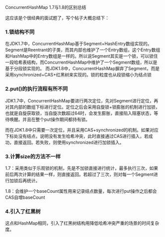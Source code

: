 ConcurrentHashMap 1.7与1.8的区别总结

这应该是个很经典的面试题了，写个帖子大概总结下：

### 1.锁结构不同

在JDK1.7中，ConcurrentHashMap基于Segment+HashEntry数组实现的。Segment是Reentrant的子类，而其内部也维护了一个Entry数组，这个Entry数组和HashMap中的Entry数组是一样的。所以说Segment其实是一个锁，可以锁住一段哈希表结构，而ConcurrentHashMap中维护了一个Segment数组，所以是基于分段锁实现的。 而JDK1.8中，ConcurrentHashMap摒弃了Segment，而是采用synchronized+CAS+红黑树来实现的。锁的粒度也从段锁缩小为结点锁

### 2.put()的执行流程有所不同

JDK1.7中，ConcurrentHashMap要进行两次定位，先对Segment进行定位，再对其内部的数组下标进行定位。定位之后会采用自旋锁+锁膨胀的机制进行加锁，也就是自旋获取锁，当自旋次数超过64时，会发生膨胀，直接陷入阻塞状态，等待唤醒。并且在整个put操作期间都持有锁。

而在JDK1.8中只需要一次定位，并且采用CAS+synchronized的机制。如果对应下标处没有结点，说明没有发生哈希冲突，此时直接通过CAS进行插入，若成功，直接返回。若失败，则使用synchronized进行加锁插入。

### 3.计算size的方法不一样

1.7：采用类似于乐观锁的机制，先是不加锁直接进行统计，最多执行三次，如果前后两次计算的结果一样，则直接返回。若超过了三次，则对每一个Segment进行加锁后再统计。

1.8：会维护一个baseCount属性用来记录结点数量，每次进行put操作之后都会CAS自增baseCount

### 4.引入了红黑树

这点和HashMap相同，引入了红黑树结构用降低哈希冲突严重的场景的时间复杂度。

